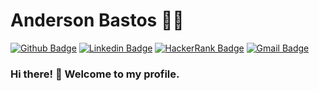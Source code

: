 # Anderson Bastos :man_technologist:

[![Github Badge](https://img.shields.io/badge/-Github-000?style=flat-square&logo=Github&logoColor=white&link=https://github.com/anderson-bastos/&target=_blank)](https://github.com/anderson-bastos)
[![Linkedin Badge](https://img.shields.io/badge/-LinkedIn-blue?style=flat-square&logo=Linkedin&logoColor=white&link=https://www.linkedin.com/in/anderson-bastos/&target=_blank)](https://www.linkedin.com/in/anderson-bastos/)
[![HackerRank Badge](https://img.shields.io/badge/-HackerRank-black?style=flat-square&logo=hackerrank&link=https://www.hackerrank.com/andersonmbastos/&target=_blank)](https://www.hackerrank.com/andersonmbastos)
[![Gmail Badge](https://img.shields.io/badge/-Gmail-c14438?style=flat-square&logo=Gmail&logoColor=white&link=mailto:rebeccamanzi@gmail.com)](mailto:andersonmbastos@gmail.com)

### Hi there! 👋 Welcome to my profile.

<!--
**anderson-bastos/anderson-bastos** is a ✨ _special_ ✨ repository because its `README.md` (this file) appears on your GitHub profile.

Here are some ideas to get you started:

- 🔭 I’m currently working on ...
- 🌱 I’m currently learning ...
- 👯 I’m looking to collaborate on ...
- 🤔 I’m looking for help with ...
- 💬 Ask me about ...
- 📫 How to reach me: ...
- 😄 Pronouns: ...
- ⚡ Fun fact: ...
-->
